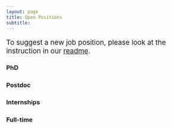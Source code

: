 ```yaml
---
layout: page
title: Open Positions
subtitle: 
---
```


<p style="font-size: 14pt">
To suggest a new job position, please look at the instruction in our <a href="https://github.com/imol-community/imol_website"> readme</a>.
</p>
<h3 style='margin-bottom: 20pt;'>PhD</h3>

<h3 style='margin-bottom: 20pt;'>Postdoc</h3>

<h3 style='margin-bottom: 20pt;'>Internships</h3>

<h3 style='margin-bottom: 20pt;'>Full-time</h3>





